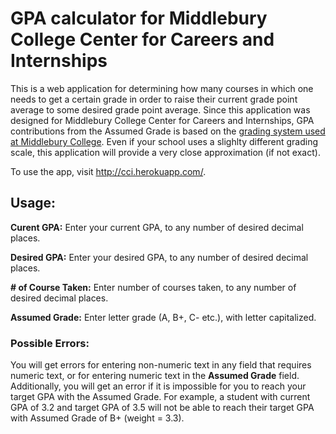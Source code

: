 # GPA calculator for Middlebury College Center for Careers and Internships
This is a web application for determining how many courses in which one needs to get a certain grade in order to raise their current grade point average to some desired grade point average. Since this application was designed for Middlebury College Center for Careers and Internships, GPA contributions from the Assumed Grade is based on the [grading system used at Middlebury College](http://www.middlebury.edu/about/handbook/academics/Grades_and_Records). Even if your school uses a slighlty different grading scale, this application will provide a very close approximation (if not exact).

To use the app, visit http://cci.herokuapp.com/.

## Usage:
__Curent GPA:__ Enter your current GPA, to any number of desired decimal places.

__Desired GPA:__ Enter your desired GPA, to any number of desired decimal places.

__# of Course Taken:__ Enter number of courses taken, to any number of desired decimal places.

__Assumed Grade:__ Enter letter grade (A, B+, C- etc.), with letter capitalized. 

### Possible Errors:
You will get errors for entering non-numeric text in any field that requires numeric text, or for entering numeric text in the __Assumed Grade__ field. Additionally, you will get an error if it is impossible for you to reach your target GPA with the Assumed Grade. For example, a student with current GPA of 3.2 and target GPA of 3.5 will not be able to reach their target GPA with Assumed Grade of B+ (weight = 3.3).
